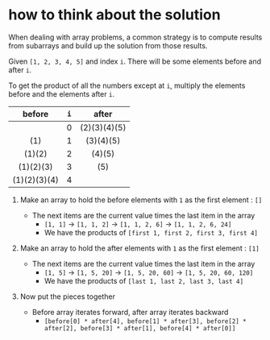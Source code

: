 # how to think about the solution

When dealing with array problems, a common strategy is to compute results from subarrays and build up the solution from those results.

Given `[1, 2, 3, 4, 5]` and index `i`. There will be some elements before and after `i`.

To get the product of all the numbers except at `i`, multiply the elements before and the elements after `i`.

|    before    |  `i`  |    after     |
| :----------: | :---: | :----------: |
|              |   0   | (2)(3)(4)(5) |
|     (1)      |   1   |  (3)(4)(5)   |
|    (1)(2)    |   2   |    (4)(5)    |
|  (1)(2)(3)   |   3   |     (5)      |
| (1)(2)(3)(4) |   4   |              |


1. Make an array to hold the before elements with `1` as the first element : `[]`
   - The next items are the current value times the last item in the array
      - `[1, 1]` -> `[1, 1, 2]` -> `[1, 1, 2, 6]` -> `[1, 1, 2, 6, 24]`
      - We have the products of `[first 1, first 2, first 3, first 4]`

2. Make an array to hold the after elements with `1` as the first element : `[1]`
   - The next items are the current value times the last item in the array
      - `[1, 5]` -> `[1, 5, 20]` -> `[1, 5, 20, 60]` -> `[1, 5, 20, 60, 120]` 
      - We have the products of `[last 1, last 2, last 3, last 4]`

3. Now put the pieces together
   - Before array iterates forward, after array iterates backward
      - `[before[0] * after[4], before[1] * after[3], before[2] * after[2], before[3] * after[1], before[4] * after[0]]` 